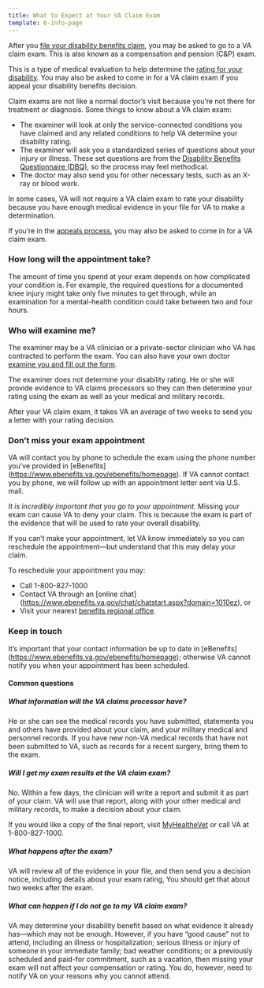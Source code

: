 ```yaml
---
title: What to Expect at Your VA Claim Exam
template: 6-info-page
---
```

After you [file your disability benefits claim](/disability-benefits/apply-for-benefits/), you may be asked to go to a VA claim exam. This is also known as a compensation and pension (C&P) exam.

This is a type of medical evaluation to help determine the [rating for your disability](/disability-benefits/claims-process/ratings/). You may also be asked to come in for a VA claim exam if you appeal your disability benefits decision.

Claim exams are not like a normal doctor’s visit because you’re not there for treatment or diagnosis. Some things to know about a VA claim exam:

-	The examiner will look at only the service-connected conditions you have claimed and any related conditions to help VA determine your disability rating.
-	The examiner will ask you a standardized series of questions about your injury or illness. These set questions are from the [Disability Benefits Questionnaire (DBQ)]( http://benefits.va.gov/COMPENSATION/dbq_ListByDBQFormName.asp), so the process may feel methodical.
-	The doctor may also send you for other necessary tests, such as an X-ray or blood work.

In some cases, VA will not require a VA claim exam to rate your disability because you have enough medical evidence in your file for VA to make a determination.

If you’re in the [appeals process](/disability-benefits/claims-appeal/), you may also be asked to come in for a VA claim exam.

### How long will the appointment take?

The amount of time you spend at your exam depends on how complicated your condition is. For example, the required questions for a documented knee injury might take only five minutes to get through, while an examination for a mental-health condition could take between two and four hours.

### Who will examine me?

The examiner may be a VA clinician or a private-sector clinician who VA has contracted to perform the exam. You can also have your own doctor [examine you and fill out the form](http://benefits.va.gov/COMPENSATION/dbq_veteraninstruct.asp).

The examiner does not determine your disability rating. He or she will provide evidence to VA claims processors so they can then determine your rating using the exam as well as your medical and military records.

After your VA claim exam, it takes VA an average of two weeks to send you a letter with your rating decision.

### Don’t miss your exam appointment

VA will contact you by phone to schedule the exam using the phone number you’ve provided in [eBenefits] (https://www.ebenefits.va.gov/ebenefits/homepage). If VA cannot contact you by phone, we will follow up with an appointment letter sent via U.S. mail.

*It is incredibly important that you go to your appointment.* Missing your exam can cause VA to deny your claim. This is because the exam is part of the evidence that will be used to rate your overall disability.

If you can’t make your appointment, let VA know immediately so you can reschedule the appointment—but understand that this may delay your claim.

To reschedule your appointment you may:

-	Call 1-800-827-1000
-	Contact VA through an [online chat] (https://www.ebenefits.va.gov/chat/chatstart.aspx?domain=1010ez), or
-	Visit your nearest [benefits regional office](https://www.vets.gov/facility-locator/).

### Keep in touch

It’s important that your contact information be up to date in [eBenefits] (https://www.ebenefits.va.gov/ebenefits/homepage); otherwise VA cannot notify you when your appointment has been scheduled.

#### Common questions

##### What information will the VA claims processor have?

He or she can see the medical records you have submitted, statements you and others have provided about your claim, and your military medical and personnel records. If you have new non-VA medical records that have not been submitted to VA, such as records for a recent surgery, bring them to the exam.

##### Will I get my exam results at the VA claim exam?

No. Within a few days, the clinician will write a report and submit it as part of your claim. VA will use that report, along with your other medical and military records, to make a decision about your claim.

If you would like a copy of the final report, visit [MyHealtheVet](https://www.myhealth.va.gov) or call VA at 1-800-827-1000.

##### What happens after the exam?

VA will review all of the evidence in your file, and then send you a decision notice, including details about your exam rating, You should get that about two weeks after the exam.

##### What can happen if I do not go to my VA claim exam?

VA may determine your disability benefit based on what evidence it already has—which may not be enough. However, if you have “good cause” not to attend, including an illness or hospitalization; serious illness or injury of someone in your immediate family; bad weather conditions; or a previously scheduled and paid-for commitment, such as a vacation, then missing your exam will not affect your compensation or rating. You do, however, need to notify VA on your reasons why you cannot attend.
